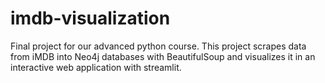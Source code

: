 # imdb-visualization

Final project for our advanced python course.
This project scrapes data from iMDB into Neo4j databases with BeautifulSoup and visualizes it in an interactive web application with streamlit.
